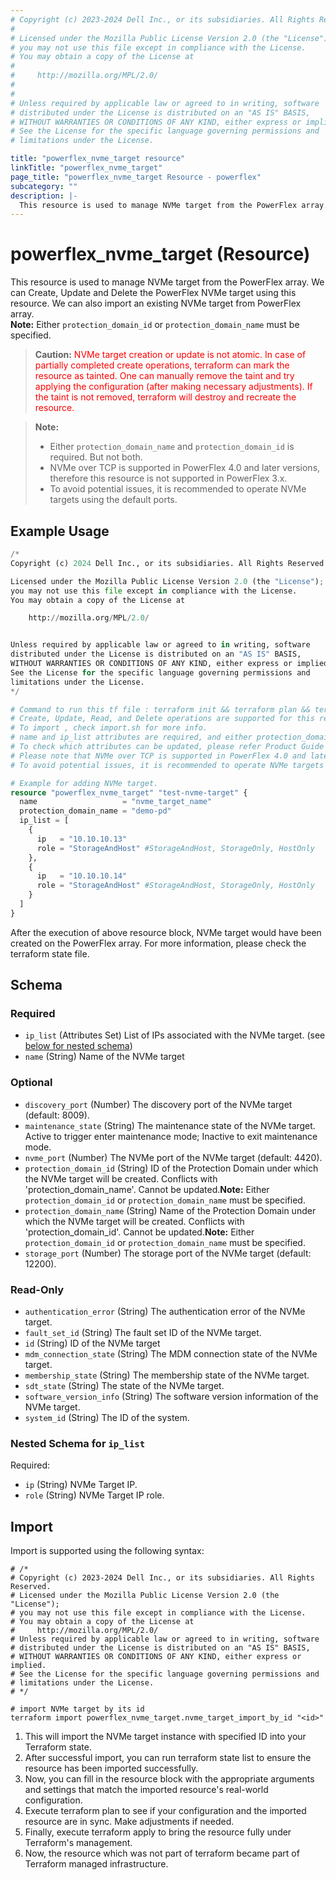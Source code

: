 ```yaml
---
# Copyright (c) 2023-2024 Dell Inc., or its subsidiaries. All Rights Reserved.
# 
# Licensed under the Mozilla Public License Version 2.0 (the "License");
# you may not use this file except in compliance with the License.
# You may obtain a copy of the License at
# 
#     http://mozilla.org/MPL/2.0/
# 
# 
# Unless required by applicable law or agreed to in writing, software
# distributed under the License is distributed on an "AS IS" BASIS,
# WITHOUT WARRANTIES OR CONDITIONS OF ANY KIND, either express or implied.
# See the License for the specific language governing permissions and
# limitations under the License.

title: "powerflex_nvme_target resource"
linkTitle: "powerflex_nvme_target"
page_title: "powerflex_nvme_target Resource - powerflex"
subcategory: ""
description: |-
  This resource is used to manage NVMe target from the PowerFlex array. We can Create, Update and Delete the PowerFlex NVMe target using this resource. We can also import an existing NVMe target from PowerFlex array.Note: Either protection_domain_id or protection_domain_name must be specified.
---
```


# powerflex_nvme_target (Resource)

This resource is used to manage NVMe target from the PowerFlex array. We can Create, Update and Delete the PowerFlex NVMe target using this resource. We can also import an existing NVMe target from PowerFlex array.  
 **Note:** Either `protection_domain_id` or `protection_domain_name` must be specified.

> **Caution:** <span style='color: red;' >NVMe target creation or update is not atomic. In case of partially completed create operations, terraform can mark the resource as tainted.
One can manually remove the taint and try applying the configuration (after making necessary adjustments).
If the taint is not removed, terraform will destroy and recreate the resource.</span>

> **Note:** 
>  - Either `protection_domain_name` and `protection_domain_id` is required. But not both.
>  - NVMe over TCP is supported in PowerFlex 4.0 and later versions, therefore this resource is not supported in PowerFlex 3.x.
>  - To avoid potential issues, it is recommended to operate NVMe targets using the default ports.

## Example Usage

```terraform
/*
Copyright (c) 2024 Dell Inc., or its subsidiaries. All Rights Reserved.

Licensed under the Mozilla Public License Version 2.0 (the "License");
you may not use this file except in compliance with the License.
You may obtain a copy of the License at

    http://mozilla.org/MPL/2.0/


Unless required by applicable law or agreed to in writing, software
distributed under the License is distributed on an "AS IS" BASIS,
WITHOUT WARRANTIES OR CONDITIONS OF ANY KIND, either express or implied.
See the License for the specific language governing permissions and
limitations under the License.
*/

# Command to run this tf file : terraform init && terraform plan && terraform apply.
# Create, Update, Read, and Delete operations are supported for this resource.
# To import , check import.sh for more info.
# name and ip_list attributes are required, and either protection_domain_name or protection_domain_id must be specified.
# To check which attributes can be updated, please refer Product Guide in the documentation
# Please note that NVMe over TCP is supported in PowerFlex 4.0 and later versions, therefore this resource is not supported in PowerFlex 3.x.
# To avoid potential issues, it is recommended to operate NVMe targets using the default ports.

# Example for adding NVMe target.
resource "powerflex_nvme_target" "test-nvme-target" {
  name                   = "nvme_target_name"
  protection_domain_name = "demo-pd"
  ip_list = [
    {
      ip   = "10.10.10.13"
      role = "StorageAndHost" #StorageAndHost, StorageOnly, HostOnly
    },
    {
      ip   = "10.10.10.14"
      role = "StorageAndHost" #StorageAndHost, StorageOnly, HostOnly
    }
  ]
}
```

After the execution of above resource block, NVMe target would have been created on the PowerFlex array. For more information, please check the terraform state file.

<!-- schema generated by tfplugindocs -->
## Schema

### Required

- `ip_list` (Attributes Set) List of IPs associated with the NVMe target. (see [below for nested schema](#nestedatt--ip_list))
- `name` (String) Name of the NVMe target

### Optional

- `discovery_port` (Number) The discovery port of the NVMe target (default: 8009).
- `maintenance_state` (String) The maintenance state of the NVMe target. Active to trigger enter maintenance mode; Inactive to exit maintenance mode.
- `nvme_port` (Number) The NVMe port of the NVMe target (default: 4420).
- `protection_domain_id` (String) ID of the Protection Domain under which the NVMe target will be created. Conflicts with 'protection_domain_name'. Cannot be updated.**Note:** Either `protection_domain_id` or `protection_domain_name` must be specified.
- `protection_domain_name` (String) Name of the Protection Domain under which the NVMe target will be created. Conflicts with 'protection_domain_id'. Cannot be updated.**Note:** Either `protection_domain_id` or `protection_domain_name` must be specified.
- `storage_port` (Number) The storage port of the NVMe target (default: 12200).

### Read-Only

- `authentication_error` (String) The authentication error of the NVMe target.
- `fault_set_id` (String) The fault set ID of the NVMe target.
- `id` (String) ID of the NVMe target
- `mdm_connection_state` (String) The MDM connection state of the NVMe target.
- `membership_state` (String) The membership state of the NVMe target.
- `sdt_state` (String) The state of the NVMe target.
- `software_version_info` (String) The software version information of the NVMe target.
- `system_id` (String) The ID of the system.

<a id="nestedatt--ip_list"></a>
### Nested Schema for `ip_list`

Required:

- `ip` (String) NVMe Target IP.
- `role` (String) NVMe Target IP role.

## Import

Import is supported using the following syntax:

```shell
# /*
# Copyright (c) 2023-2024 Dell Inc., or its subsidiaries. All Rights Reserved.
# Licensed under the Mozilla Public License Version 2.0 (the "License");
# you may not use this file except in compliance with the License.
# You may obtain a copy of the License at
#     http://mozilla.org/MPL/2.0/
# Unless required by applicable law or agreed to in writing, software
# distributed under the License is distributed on an "AS IS" BASIS,
# WITHOUT WARRANTIES OR CONDITIONS OF ANY KIND, either express or implied.
# See the License for the specific language governing permissions and
# limitations under the License.
# */

# import NVMe target by its id
terraform import powerflex_nvme_target.nvme_target_import_by_id "<id>"
```

1. This will import the NVMe target instance with specified ID into your Terraform state.
2. After successful import, you can run terraform state list to ensure the resource has been imported successfully.
3. Now, you can fill in the resource block with the appropriate arguments and settings that match the imported resource's real-world configuration.
4. Execute terraform plan to see if your configuration and the imported resource are in sync. Make adjustments if needed.
5. Finally, execute terraform apply to bring the resource fully under Terraform's management.
6. Now, the resource which was not part of terraform became part of Terraform managed infrastructure.